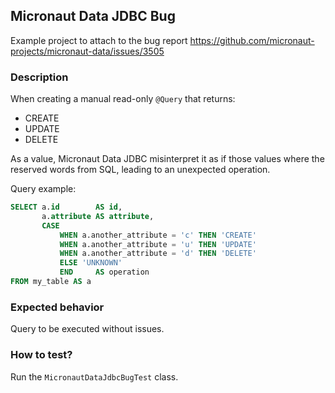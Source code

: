## Micronaut Data JDBC Bug

Example project to attach to the bug report https://github.com/micronaut-projects/micronaut-data/issues/3505

### Description

When creating a manual read-only `@Query` that returns:

- CREATE
- UPDATE
- DELETE

As a value, Micronaut Data JDBC misinterpret it as if those values where the reserved words from SQL, leading to an
unexpected operation.

Query example:

```sql
SELECT a.id        AS id,
       a.attribute AS attribute,
       CASE
           WHEN a.another_attribute = 'c' THEN 'CREATE'
           WHEN a.another_attribute = 'u' THEN 'UPDATE'
           WHEN a.another_attribute = 'd' THEN 'DELETE'
           ELSE 'UNKNOWN'
           END     AS operation
FROM my_table AS a
```

### Expected behavior

Query to be executed without issues.

### How to test?

Run the `MicronautDataJdbcBugTest` class.